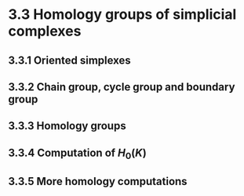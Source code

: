 # 3.3 Homology groups of simplicial complexes

## 3.3.1 Oriented simplexes

## 3.3.2 Chain group, cycle group and boundary group

## 3.3.3 Homology groups

## 3.3.4 Computation of $H_{0}(K)$

## 3.3.5 More homology computations